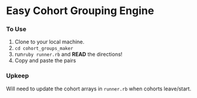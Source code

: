 # Easy Cohort Grouping Engine

### To Use
1. Clone to your local machine.
2. `cd cohort_groups_maker`
3. run`ruby runner.rb` and **READ** the directions!
4. Copy and paste the pairs

### Upkeep
Will need to update the cohort arrays in `runner.rb` when cohorts leave/start.
